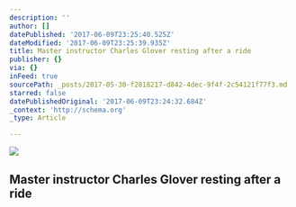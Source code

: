 ```yaml
---
description: ''
author: []
datePublished: '2017-06-09T23:25:40.525Z'
dateModified: '2017-06-09T23:25:39.935Z'
title: Master instructor Charles Glover resting after a ride
publisher: {}
via: {}
inFeed: true
sourcePath: _posts/2017-05-30-f2818217-d842-4dec-9f4f-2c54121f77f3.md
starred: false
datePublishedOriginal: '2017-06-09T23:24:32.684Z'
_context: 'http://schema.org'
_type: Article

---
```

![](https://the-grid-user-content.s3-us-west-2.amazonaws.com/c932876e-4894-4b9d-acc3-5ea8e7b5297f.jpg)

## Master instructor Charles Glover resting after a ride